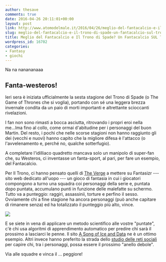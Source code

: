 ```yaml
---
author: thesave
comments: true
date: 2016-04-26 20:11:01+00:00
layout: post
link: http://www.atomodelmale.it/2016/04/26/meglio-del-fantacalcio-e-il-trono-di-spade-un-fantacalcio-sul-trono-di-spade/
slug: meglio-del-fantacalcio-e-il-trono-di-spade-un-fantacalcio-sul-trono-di-spade
title: Meglio del Fantacalcio e Il Trono di Spade? Un Fantacalcio SUL Trono di Spade!
wordpress_id: 16702
categories:
- Fantasy
- giochi
---
```


Na na nanananaaa



## Fanta-westeros!



Ieri sera è iniziata ufficialmente la sesta stagione del Trono di Spade (o The Game of Thrones che si voglia), portando con sé una leggera brezza invernale condita da un paio di morti importanti e altrettante scioccanti rivelazioni.

I fan non sono rimasti a bocca asciutta, ritrovando i propri eroi nella me...lma fino al collo, come ormai d'abitudine per i personaggi del buon Martin. Del resto, i pochi che nelle scorse stagioni non hanno raggiunto gli dei (vecchi e nuovi) hanno capito che la migliore difesa è l'attacco (o l'avvelenamento e, perché no, qualche sotterfugio).

A completare l'idilliaco quadretto mancava solo un manipolo di super-fan che, su Westeros, ci inventasse un fanta-sport, al pari, per fare un esempio, del Fantacalcio.



Per Il Trono, ci hanno pensato quelli di [The Verge](http://www.theverge.com/) a mettere su Fantasizr --- sito web dedicato all'uopo --- un gioco di fantasia in cui i giocatori compongono a turno una squadra coi personaggi della serie e, puntata dopo puntata, accumulano punti in funzione delle malefatte su schermo. Tutto va a punteggio: raggiri, assassinii, torture e perfino il sesso. Ovviamente chi a fine stagione ha ancora personaggi (può anche capitare di rimanere senza) ed ha totalizzato il punteggio più alto, vince.

![](http://www.atomodelmale.it/wp-content/uploads/2016/04/got001.jpg)

E se siete in vena di applicare un metodo scientifico alle vostre "puntate", c'è chi usa algoritmi di apprendimento automatico per predire chi sarà il prossimo a lasciarci le penne. Il sito [A Song of Ice and Data](https://got.show/) ne è un ottimo esempio. Altri invece hanno preferito la strada dello [studio delle reti sociali](http://www.maa.org/sites/default/files/pdf/Mathhorizons/NetworkofThrones%20%281%29.pdf) per capire chi, tra i personaggi, possa essere il prossimo "anello debole".

Via alle squadre e vinca il ... peggiore!
